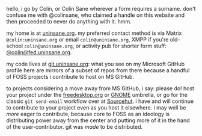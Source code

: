 hello, i go by Colin, or Colin Sane wherever a form requires a surname.
don't confuse me with @colinsane, who claimed a handle on this website and then proceeded to never do anything with it. hmm.

my home is at [uninsane.org](https://uninsane.org/about).
my preferred contact method is via Matrix `@colin:uninsane.org` or email `colin@uninsane.org`,
XMPP if you're old-school `colin@uninsane.org`,
or activity pub for shorter form stuff: [@colin@fed.uninsane.org](fed.uninsane.org/colin).

my code lives at [git.uninsane.org](https://git.uninsane.org): what you see on my Microsoft GitHub profile here
are mirrors of a subset of repos from there because a handful of FOSS projects i contribute
to host on MS GitHub.

to projects considering a move away from MS GitHub, i say: please do!
host your project under the [freedesktop.org](https://www.freedesktop.org/wiki/NewProject/) or [GNOME](https://gitlab.gnome.org/GNOME) umbrella,
or go for the classic `git send-email` workflow over at [Sourcehut](https://sourcehut.org/).
i have and will continue to contribute to your project even as you host it elsewhere.
i may well be _more_ eager to contribute, because core to FOSS as an ideology is 
distributing power away from the center and putting more of it in the hand
of the user-contributor. git was _made_ to be distributed.
